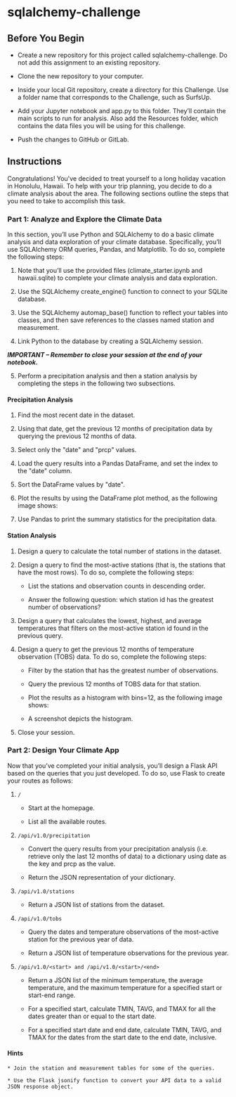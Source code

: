 # sqlalchemy-challenge

## Before You Begin

* Create a new repository for this project called sqlalchemy-challenge. Do not add this assignment to an existing repository.

* Clone the new repository to your computer.

* Inside your local Git repository, create a directory for this Challenge. Use a folder name that corresponds to the Challenge, such as SurfsUp.

* Add your Jupyter notebook and app.py to this folder. They’ll contain the main scripts to run for analysis. Also add the Resources folder, which contains the data files you will be using for this challenge.

* Push the changes to GitHub or GitLab.

## Instructions

Congratulations! You've decided to treat yourself to a long holiday vacation in Honolulu, Hawaii. To help with your trip planning, you decide to do a climate analysis about the area. The following sections outline the steps that you need to take to accomplish this task.

### Part 1: Analyze and Explore the Climate Data

In this section, you’ll use Python and SQLAlchemy to do a basic climate analysis and data exploration of your climate database. Specifically, you’ll use SQLAlchemy ORM queries, Pandas, and Matplotlib. To do so, complete the following steps:

1. Note that you’ll use the provided files (climate_starter.ipynb and hawaii.sqlite) to complete your climate analysis and data exploration.

2. Use the SQLAlchemy create_engine() function to connect to your SQLite database.

3. Use the SQLAlchemy automap_base() function to reflect your tables into classes, and then save references to the classes named station and measurement.

4. Link Python to the database by creating a SQLAlchemy session.

**_IMPORTANT – Remember to close your session at the end of your notebook._** 

5. Perform a precipitation analysis and then a station analysis by completing the steps in the following two subsections.

#### Precipitation Analysis

1. Find the most recent date in the dataset.

2. Using that date, get the previous 12 months of precipitation data by querying the previous 12 months of data.

3. Select only the "date" and "prcp" values.

4. Load the query results into a Pandas DataFrame, and set the index to the "date" column.

5. Sort the DataFrame values by "date".

6. Plot the results by using the DataFrame plot method, as the following image shows:

7. Use Pandas to print the summary statistics for the precipitation data.

#### Station Analysis

1. Design a query to calculate the total number of stations in the dataset.

2. Design a query to find the most-active stations (that is, the stations that have the most rows). To do so, complete the following steps:

    * List the stations and observation counts in descending order.
    
    * Answer the following question: which station id has the greatest number of observations?

3. Design a query that calculates the lowest, highest, and average temperatures that filters on the most-active station id found in the previous query.

4. Design a query to get the previous 12 months of temperature observation (TOBS) data. To do so, complete the following steps:
    
    * Filter by the station that has the greatest number of observations.
    
    * Query the previous 12 months of TOBS data for that station.
    
    * Plot the results as a histogram with bins=12, as the following image shows:
    
    * A screenshot depicts the histogram.

5. Close your session.

### Part 2: Design Your Climate App

Now that you’ve completed your initial analysis, you’ll design a Flask API based on the queries that you just developed. To do so, use Flask to create your routes as follows:

1. ```/```
    * Start at the homepage.
    
    * List all the available routes.
    
2. ```/api/v1.0/precipitation```

    * Convert the query results from your precipitation analysis (i.e. retrieve only the last 12 months of data) to a dictionary using date as the key and prcp as the value.

    * Return the JSON representation of your dictionary.

3. ```/api/v1.0/stations```

    * Return a JSON list of stations from the dataset.

4. ```/api/v1.0/tobs```

    * Query the dates and temperature observations of the most-active station for the previous year of data.
    
    * Return a JSON list of temperature observations for the previous year.

5. ```/api/v1.0/<start> and /api/v1.0/<start>/<end>```

    * Return a JSON list of the minimum temperature, the average temperature, and the maximum temperature for a specified start or start-end range.

    * For a specified start, calculate TMIN, TAVG, and TMAX for all the dates greater than or equal to the start date.

    * For a specified start date and end date, calculate TMIN, TAVG, and TMAX for the dates from the start date to the end date, inclusive.

#### Hints

    * Join the station and measurement tables for some of the queries.

    * Use the Flask jsonify function to convert your API data to a valid JSON response object.
